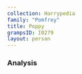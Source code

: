 ```yaml
---
collection: Harrypedia
family: "Pomfrey"
title: Poppy
grampsID: I0279
layout: person
---
```


### Analysis
